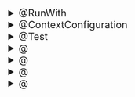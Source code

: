 <details markdown="1">
<summary style="font-size:20px;"> @RunWith </summary>

# @RunWith

</details>

<details markdown="1">
<summary style="font-size:20px;"> @ContextConfiguration </summary>

# @ContextConfiguration
</details>

<details markdown="1">
<summary style="font-size:20px;"> @Test </summary>

# @Test
</details>
<details markdown="1">
<summary style="font-size:20px;"> @ </summary>

</details>
<details markdown="1">
<summary style="font-size:20px;"> @ </summary>

</details>
<details markdown="1">
<summary style="font-size:20px;"> @ </summary>

</details>
<details markdown="1">
<summary style="font-size:20px;"> @ </summary>

</details>